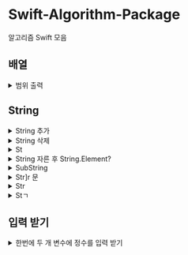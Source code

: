 # Swift-Algorithm-Package

알고리즘 Swift 모음

## 배열

<details><summary>범위 출력</summary>

~~~

~~~

</details>

## String

<details><summary>String 추가</summary>

~~~

~~~

</details>

<details><summary>String 삭제</summary>

~~~

~~~

</details>

<details><summary>St</summary>

~~~

~~~

</details>

<details><summary>String 자른 후 String.Element?</summary>

~~~

~~~

</details>

<details><summary>SubString</summary>

~~~

~~~

</details>

<details><summary>Str]r 문</summary>

~~~

~~~

</details>

<details><summary>Str</summary>

~~~

~~~

</details>

<details><summary>Stㄱ</summary>

~~~

~~~

</details>

## 입력 받기

<details><summary>한번에 두 개 변수에 정수를 입력 받기</summary>
  ~~~
  var input = readLine()!.split(separator: " ").map { Int($0)! }
var n = input[0]
var k = input[1]
  ~~~
  <details><summary>한번에 두 개 변수에 정수를 입력 받기</summary>
  ~~~
 var nm: Array<String> = []
var n: Int
var m: Int
nm = readLine()!.components(separatedBy: " ")
n = Int(nm[0])!
m = Int(nm[1])!
  ~~~
    
     <details><summary>한번에 두 개 변수에 정수를 입력 받기</summary>
  ~~~
 var nm: Array<String> = []
var n: Int
var m: Int
nm = readLine()!.components(separatedBy: " ")
n = Int(nm[0])!
m = Int(nm[1])!
  ~~~
